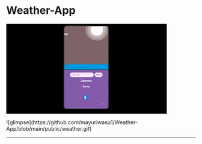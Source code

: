 # Weather-App


<img align="center" src="https://github.com/mayuriwasu1/Weather-App/blob/main/public/weather.gif" alt="" /> 
<p width="100%"> 
![glimpse](https://github.com/mayuriwasu1/Weather-App/blob/main/public/weather.gif)
  </p>

---
